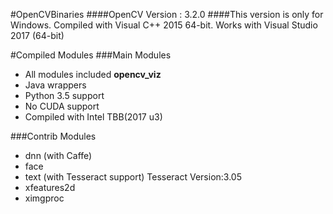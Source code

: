 #OpenCVBinaries
####OpenCV Version : 3.2.0
####This version is only for Windows. Compiled with Visual C++ 2015 64-bit. Works with Visual Studio 2017 (64-bit)

#Compiled Modules
###Main Modules
- All modules included **opencv_viz**
- Java wrappers
- Python 3.5 support
- No CUDA support
- Compiled with Intel TBB(2017 u3)

###Contrib Modules
- dnn (with Caffe)
- face
- text (with Tesseract support) Tesseract Version:3.05
- xfeatures2d
- ximgproc
